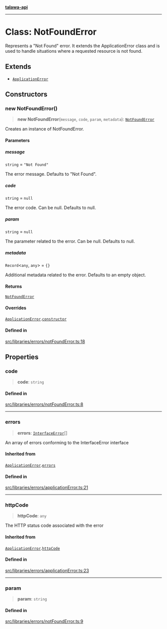 [**talawa-api**](../../../../README.md)

***

# Class: NotFoundError

Represents a "Not Found" error. It extends the ApplicationError class
and is used to handle situations where a requested resource is not found.

## Extends

- [`ApplicationError`](../../applicationError/classes/ApplicationError.md)

## Constructors

### new NotFoundError()

> **new NotFoundError**(`message`, `code`, `param`, `metadata`): [`NotFoundError`](NotFoundError.md)

Creates an instance of NotFoundError.

#### Parameters

##### message

`string` = `"Not Found"`

The error message. Defaults to "Not Found".

##### code

`string` = `null`

The error code. Can be null. Defaults to null.

##### param

`string` = `null`

The parameter related to the error. Can be null. Defaults to null.

##### metadata

`Record`\<`any`, `any`\> = `{}`

Additional metadata related to the error. Defaults to an empty object.

#### Returns

[`NotFoundError`](NotFoundError.md)

#### Overrides

[`ApplicationError`](../../applicationError/classes/ApplicationError.md).[`constructor`](../../applicationError/classes/ApplicationError.md#constructors)

#### Defined in

[src/libraries/errors/notFoundError.ts:18](https://github.com/Suyash878/talawa-api/blob/f376d03c37e9acd046e7cc983947432c95f74442/src/libraries/errors/notFoundError.ts#L18)

## Properties

### code

> **code**: `string`

#### Defined in

[src/libraries/errors/notFoundError.ts:8](https://github.com/Suyash878/talawa-api/blob/f376d03c37e9acd046e7cc983947432c95f74442/src/libraries/errors/notFoundError.ts#L8)

***

### errors

> **errors**: [`InterfaceError`](../../applicationError/interfaces/InterfaceError.md)[]

An array of errors conforming to the InterfaceError interface

#### Inherited from

[`ApplicationError`](../../applicationError/classes/ApplicationError.md).[`errors`](../../applicationError/classes/ApplicationError.md#errors-1)

#### Defined in

[src/libraries/errors/applicationError.ts:21](https://github.com/Suyash878/talawa-api/blob/f376d03c37e9acd046e7cc983947432c95f74442/src/libraries/errors/applicationError.ts#L21)

***

### httpCode

> **httpCode**: `any`

The HTTP status code associated with the error

#### Inherited from

[`ApplicationError`](../../applicationError/classes/ApplicationError.md).[`httpCode`](../../applicationError/classes/ApplicationError.md#httpcode-1)

#### Defined in

[src/libraries/errors/applicationError.ts:23](https://github.com/Suyash878/talawa-api/blob/f376d03c37e9acd046e7cc983947432c95f74442/src/libraries/errors/applicationError.ts#L23)

***

### param

> **param**: `string`

#### Defined in

[src/libraries/errors/notFoundError.ts:9](https://github.com/Suyash878/talawa-api/blob/f376d03c37e9acd046e7cc983947432c95f74442/src/libraries/errors/notFoundError.ts#L9)
